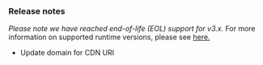 ### Release notes
<!-- Please add your release notes in the following format:
- My change description (#PR)
-->
*Please note we have reached end-of-life (EOL) support for v3.x.* For more information on supported runtime versions, please see [here.](https://learn.microsoft.com/en-us/azure/azure-functions/functions-versions?tabs=v4&pivots=programming-language-csharp)
- Update domain for CDN URI
